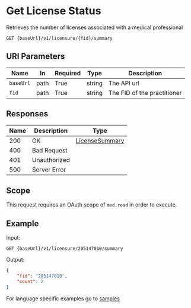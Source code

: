 # Get License Status

Retrieves the number of licenses associated with a medical professional
 
```HTTP 
GET {baseUrl}/v1/licensure/{fid}/summary
```

## URI Parameters

| Name | In | Required | Type | Description |
| ---- | -- | -------- | ---- | ----------- |
| `baseUrl` | path | True | string| The API url |
| `fid` | path | True | string | The FID of the practitioner |

## Responses

| Name | Description     | Type  |
| ---- | --------------- | ----- |
| 200  | OK              | [LicenseSummary](../types/licenseSummary.md) |
| 400  | Bad Request     |  |
| 401  | Unauthorized    |  |
| 500  | Server Error    |  |

## Scope

This request requires an OAuth scope of `med.read` in order to execute.

## Example

Input:

```HTTP
GET {baseUrl}/v1/licensure/205147010/summary
```

Output:

```json
{
    "fid": "205147010",
    "count": 2
}
```

For language specific examples go to [samples](/Samples/)
